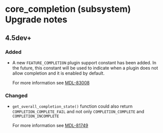 # core_completion (subsystem) Upgrade notes

## 4.5dev+

### Added

- A new `FEATURE_COMPLETION` plugin support constant has been added. In the future, this constant will be used to indicate when a plugin does not allow completion and it is enabled by default.

  For more information see [MDL-83008](https://tracker.moodle.org/browse/MDL-83008)

### Changed

- `get_overall_completion_state()` function could also return `COMPLETION_COMPLETE_FAIL` and not only `COMPLETION_COMPLETE` and `COMPLETION_INCOMPLETE`

  For more information see [MDL-81749](https://tracker.moodle.org/browse/MDL-81749)
